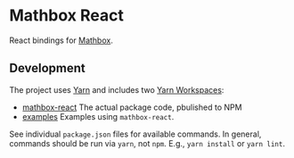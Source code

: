 # Mathbox React

React bindings for [Mathbox](https://github.com/unconed/mathbox).

## Development
The project uses [Yarn](https://yarnpkg.com/getting-started/install) and includes two [Yarn Workspaces](https://yarnpkg.com/features/workspaces):
- [mathbox-react](./packages/mathbox-react/) The actual package code, pbulished to NPM
- [examples](./packages/examples/) Examples using `mathbox-react`.

See individual `package.json` files for available commands. In general, commands should be run via `yarn`, not `npm`. E.g., `yarn install` or `yarn lint`.
